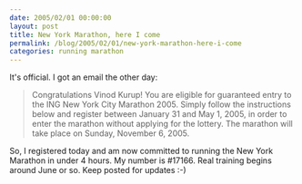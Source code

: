 ```yaml
---
date: 2005/02/01 00:00:00
layout: post
title: New York Marathon, here I come
permalink: /blog/2005/02/01/new-york-marathon-here-i-come
categories: running marathon
---
```


It's official. I got an email the other day:

> Congratulations Vinod Kurup! You are eligible for guaranteed entry to the ING New York City Marathon 2005. Simply follow the instructions below and register between January 31 and May 1, 2005, in order to enter the marathon without applying for the lottery. The marathon will take place on Sunday, November 6, 2005.

So, I registered today and am now committed to running the New York Marathon in under 4 hours. My number is #17166. Real training begins around June or so. Keep posted for updates :-)
